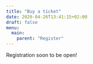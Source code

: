 ```yaml
---
title: "Buy a ticket"
date: 2020-04-26T13:41:15+02:00
draft: false
menu:
  main:
    parent: "Register"
---
```


Registration soon to be open!
